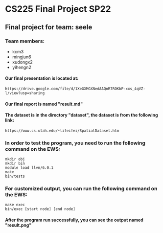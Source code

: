 # CS225 Final Project SP22

## Final project for team: seele

### Team members:

* kcm3
* mingjun6
* xudongx2
* yihengn2

#### Our final presentation is located at:

    https://drive.google.com/file/d/1XeGXMGXNedAAQnR7ROKbP-xxs_4qVZ-l/view?usp=sharing

#### Our final report is named "result.md"

#### The dataset is in the directory "dataset", the dataset is from the following link:

    https://www.cs.utah.edu/~lifeifei/SpatialDataset.htm

### In order to test the program, you need to run the following command on the EWS:

    mkdir obj
    mkdir bin
    module load llvm/6.0.1
    make
    bin/tests

### For customized output, you can run the following command on the EWS:

    make exec
    bin/exec [start node] [end node]

#### After the program run successfully, you can see the output named "result.png"

